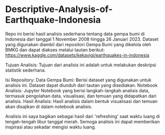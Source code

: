 # Descriptive-Analysis-of-Earthquake-Indonesia

Repo ini berisi hasil analisis sederhana tentang data gempa bumi di Indonesia dari tanggal 1 November 2008 hingga 26 Januari 2023. Dataset yang digunakan diambil dari repositori Gempa Bumi yang dikelola oleh BMKG dan dapat diakses melalui tautan berikut: https://www.kaggle.com/datasets/kekavigi/earthquakes-in-indonesia

Tujuan Analisis:
Tujuan dari analisis ini adalah untuk melakukan deskripsi statistik sederhana.

Isi Repository:
Data Gempa Bumi: Berisi dataset yang digunakan untuk analisis ini. Dataset dapat diunduh dari tautan yang disediakan.
Notebook Analisis: Jupyter Notebook yang berisi langkah-langkah analisis data, termasuk pengolahan data, visualisasi, dan temuan yang didapatkan dari analisis.
Hasil Analisis: Hasil analisis dalam bentuk visualisasi dan temuan akan disajikan di dalam notebook analisis.

Analisis ini saya bagikan sebagai hasil dari 'refreshing' saat waktu luang di tengah-tengah libur tanggal merah. Semoga analisis ini dapat memberikan inspirasi atau sekadar mengisi waktu luang.
